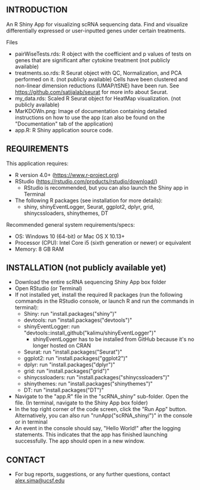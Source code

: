 INTRODUCTION
------------

An R Shiny App for visualizing scRNA sequencing data. Find and visualize differentially expressed or user-inputted genes under certain treatments.

Files
 * pairWiseTests.rds: R object with the coefficient and p values of tests on genes that are significant after cytokine treatment (not publicly available)
 * treatments.so.rds: R Seurat object with QC, Normalization, and PCA performed on it. (not publicly available) Cells have been clustered and non-linear dimension reductions (UMAP/tSNE) have been run. See https://github.com/satijalab/seurat for more info about Seurat.
 * my_data.rds: Scaled R Seurat object for HeatMap visualization. (not publicly available)
 * MarKDOWn.png: Image of documentation containing detailed instructions on how to use the app (can also be found on the "Documentation" tab of the application)
 * app.R: R Shiny application source code.

REQUIREMENTS
------------

This application requires:

 * R version 4.0+ (https://www.r-project.org)
 * RStudio (https://rstudio.com/products/rstudio/download/)
   - RStudio is recommended, but you can also launch the Shiny app in Terminal
 * The following R packages (see installation for more details):
   - shiny, shinyEventLogger, Seurat, ggplot2, dplyr, grid, shinycssloaders, shinythemes, DT 

Recommended general system requirements/specs:
 * OS: Windows 10 (64-bit) or Mac OS X 10.13+
 * Processor (CPU): Intel Core i5 (sixth generation or newer) or equivalent
 * Memory: 8 GB RAM

INSTALLATION (not publicly available yet)
------------
 
 * Download the entire scRNA sequencing Shiny App box folder
 * Open RStudio (or Terminal) 
 * If not installed yet, install the required R packages (run the following commands in the RStudio console, or launch R and run the commands in terminal):
   - Shiny: run "install.packages("shiny")"
   - devtools: run "install.packages("devtools")"
   - shinyEventLogger: run "devtools::install_github("kalimu/shinyEventLogger")"
     * shinyEventLogger has to be installed from GitHub because it's no longer hosted on CRAN
   - Seurat: run "install.packages("Seurat")"
   - ggplot2: run "install.packages("ggplot2")"
   - dplyr: run "install.packages("dplyr")"
   - grid: run "install.packages("grid")"
   - shinycssloaders: run "install.packages("shinycssloaders")"
   - shinythemes: run "install.packages("shinythemes")"
   - DT: run "install.packages("DT")"
 * Navigate to the "app.R" file in the "scRNA_shiny" sub-folder. Open the file. (In terminal, navigate to the Shiny App box folder)
 * In the top right corner of the code screen, click the "Run App" button. Alternatively, you can also run "runApp("scRNA_shiny/")" in the console or in terminal
 * An event in the console should say, "Hello World!" after the logging statements. This indicates that the app has finished launching successfully. The app should open in a new window.

CONTACT
-------

 * For bug reports, suggestions, or any further questions, contact alex.sima@ucsf.edu

  
